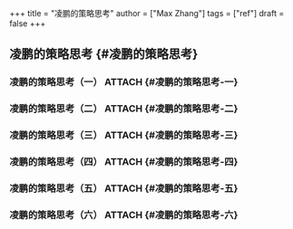 +++
title = "凌鹏的策略思考"
author = ["Max Zhang"]
tags = ["ref"]
draft = false
+++

## 凌鹏的策略思考 {#凌鹏的策略思考}


### 凌鹏的策略思考（一） <span class="tag"><span class="ATTACH">ATTACH</span></span> {#凌鹏的策略思考-一}


### 凌鹏的策略思考（二） <span class="tag"><span class="ATTACH">ATTACH</span></span> {#凌鹏的策略思考-二}


### 凌鹏的策略思考（三） <span class="tag"><span class="ATTACH">ATTACH</span></span> {#凌鹏的策略思考-三}


### 凌鹏的策略思考（四） <span class="tag"><span class="ATTACH">ATTACH</span></span> {#凌鹏的策略思考-四}


### 凌鹏的策略思考（五） <span class="tag"><span class="ATTACH">ATTACH</span></span> {#凌鹏的策略思考-五}


### 凌鹏的策略思考（六） <span class="tag"><span class="ATTACH">ATTACH</span></span> {#凌鹏的策略思考-六}
